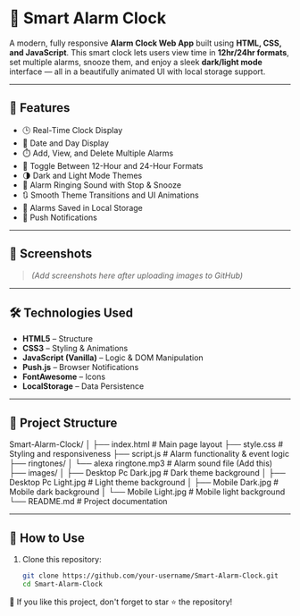 # 🔔 Smart Alarm Clock

A modern, fully responsive **Alarm Clock Web App** built using **HTML, CSS, and JavaScript**. This smart clock lets users view time in **12hr/24hr formats**, set multiple alarms, snooze them, and enjoy a sleek **dark/light mode** interface — all in a beautifully animated UI with local storage support.

---

## 🚀 Features

- 🕒 Real-Time Clock Display
- 📅 Date and Day Display
- ⏱️ Add, View, and Delete Multiple Alarms
- 🔁 Toggle Between 12-Hour and 24-Hour Formats
- 🌗 Dark and Light Mode Themes
- 🔔 Alarm Ringing Sound with Stop & Snooze
- 🔃 Smooth Theme Transitions and UI Animations
- 💾 Alarms Saved in Local Storage
- 📣 Push Notifications

---

## 📸 Screenshots

> *(Add screenshots here after uploading images to GitHub)*

---

## 🛠️ Technologies Used

- **HTML5** – Structure
- **CSS3** – Styling & Animations
- **JavaScript (Vanilla)** – Logic & DOM Manipulation
- **Push.js** – Browser Notifications
- **FontAwesome** – Icons
- **LocalStorage** – Data Persistence

---

## 📁 Project Structure

Smart-Alarm-Clock/
│
├── index.html # Main page layout
├── style.css # Styling and responsiveness
├── script.js # Alarm functionality & event logic
├── ringtones/
│ └── alexa ringtone.mp3 # Alarm sound file (Add this)
├── images/
│ ├── Desktop Pc Dark.jpg # Dark theme background
│ ├── Desktop Pc Light.jpg # Light theme background
│ ├── Mobile Dark.jpg # Mobile dark background
│ └── Mobile Light.jpg # Mobile light background
└── README.md # Project documentation


---

## 🔧 How to Use

1. Clone this repository:
   ```bash
   git clone https://github.com/your-username/Smart-Alarm-Clock.git
   cd Smart-Alarm-Clock

🌟 If you like this project, don't forget to star ⭐ the repository!
